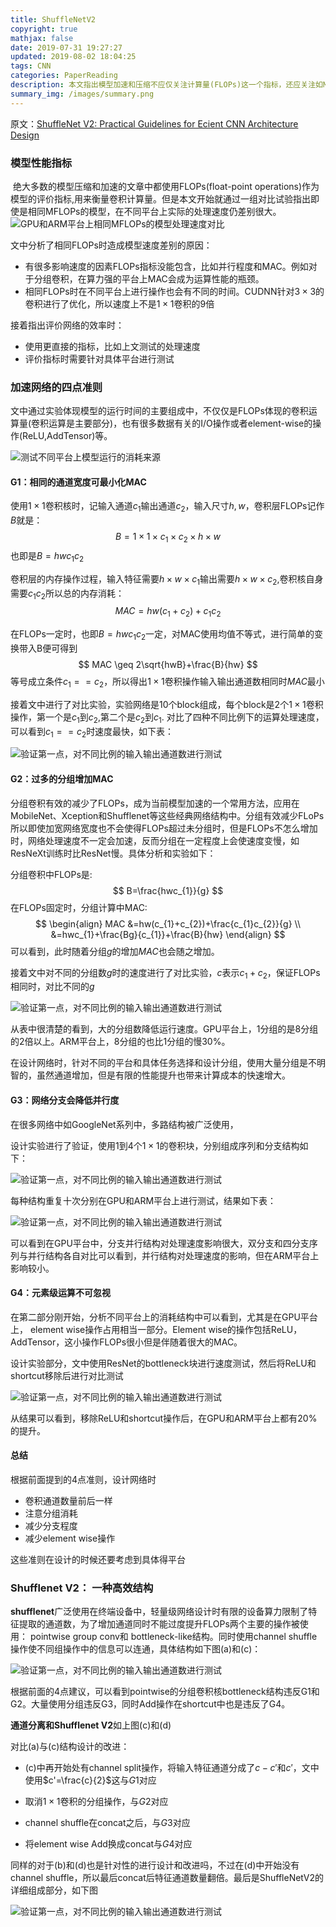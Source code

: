 ```yaml
---
title: ShuffleNetV2
copyright: true
mathjax: false
date: 2019-07-31 19:27:27
updated: 2019-08-02 18:04:25
tags: CNN
categories: PaperReading
description: 本文指出模型加速和压缩不应仅关注计算量(FLOPs)这一个指标，还应关注如MAC(memory access coss)等其他损失。并根据不同方面的损失通过多组实验给予了模型设计时的4点建议。
summary_img: /images/summary.png
---
```


原文：[ShuffleNet V2: Practical Guidelines for Ecient CNN Architecture Design](http://xxx.itp.ac.cn/pdf/1807.11164.pdf)

### 模型性能指标

​	绝大多数的模型压缩和加速的文章中都使用FLOPs(float-point operations)作为模型的评价指标,用来衡量卷积计算量。但是本文开始就通过一组对比试验指出即使是相同MFLOPs的模型，在不同平台上实际的处理速度仍差别很大。![GPU和ARM平台上相同MFLOPs的模型处理速度对比](./ShuffleNetV2/001-ft1.png)

文中分析了相同FLOPs时造成模型速度差别的原因：

- 有很多影响速度的因素FLOPs指标没能包含，比如并行程度和MAC。例如对于分组卷积，在算力强的平台上MAC会成为运算性能的瓶颈。
- 相同FLOPs时在不同平台上进行操作也会有不同的时间。CUDNN针对$3\times3$的卷积进行了优化，所以速度上不是$1\times1$卷积的9倍

接着指出评价网络的效率时：

- 使用更直接的指标，比如上文测试的处理速度
- 评价指标时需要针对具体平台进行测试

### 加速网络的四点准则

文中通过实验体现模型的运行时间的主要组成中，不仅仅是FLOPs体现的卷积运算量(卷积运算是主要部分)，也有很多数据有关的I/O操作或者element-wise的操作(ReLU,AddTensor)等。

![测试不同平台上模型运行的消耗来源](./ShuffleNetV2/ft2.png)

#### G1：相同的通道宽度可最小化MAC

使用$1\times1$卷积核时，记输入通道$c_{1}$输出通道$c_{2}$，输入尺寸$h, w$，卷积层FLOPs记作$B$就是：
$$
B=1\times1\times c_{1}\times c_{2}\times h \times w
$$
也即是$B=hwc_{1}c_{2}$

卷积层的内存操作过程，输入特征需要$h\times w\times c_{1}$输出需要$h\times w\times c_{2}$,卷积核自身需要$c_{1}c_{2}$所以总的内存消耗：
$$
MAC=hw(c_{1}+c_{2})+c_{1}c_{2}
$$

在FLOPs一定时，也即$B=hwc_{1}c_{2}$一定，对MAC使用均值不等式，进行简单的变换带入B便可得到
$$
MAC \geq 2\sqrt{hwB}+\frac{B}{hw}
$$
等号成立条件$c_{1}==c_{2}$，所以得出$1\times 1$卷积操作输入输出通道数相同时$MAC$最小

接着文中进行了对比实验，实验网络是10个block组成，每个block是2个$1\times 1$卷积操作，第一个是$c_{1}$到$c_{2}$,第二个是$c_{2}$到$c_{1}$. 对比了四种不同比例下的运算处理速度，可以看到$c_{1}==c_{2}$时速度最快，如下表：

![验证第一点，对不同比例的输入输出通道数进行测试](./ShuffleNetV2/ft3.png)

#### G2：过多的分组增加MAC

分组卷积有效的减少了FLOPs，成为当前模型加速的一个常用方法，应用在MobileNet、Xception和Shufflenet等这些经典网络结构中。分组有效减少FLoPs所以即使加宽网络宽度也不会使得FLOPs超过未分组时，但是FLOPs不怎么增加时，网络处理速度不一定会加速，反而分组在一定程度上会使速度变慢，如ResNeXt训练时比ResNet慢。具体分析和实验如下：

分组卷积中FLOPs是:
$$
B=\frac{hwc_{1}}{g}
$$
在FLOPs固定时，分组计算中MAC:
$$
\begin{align}
MAC &=hw(c_{1}+c_{2})+\frac{c_{1}c_{2}}{g} \\
&=hwc_{1}+\frac{Bg}{c_{1}}+\frac{B}{hw}
\end{align}
$$
可以看到，此时随着分组$g$的增加$MAC$也会随之增加。

接着文中对不同的分组数$g$时的速度进行了对比实验，$c$表示$c_{1}+c_{2}$，保证FLOPs相同时，对比不同的$g$

![验证第一点，对不同比例的输入输出通道数进行测试](./ShuffleNetV2/ft4.png)

从表中很清楚的看到，大的分组数降低运行速度。GPU平台上，1分组的是8分组的2倍以上。ARM平台上，8分组的也比1分组的慢30%。

在设计网络时，针对不同的平台和具体任务选择和设计分组，使用大量分组是不明智的，虽然通道增加，但是有限的性能提升也带来计算成本的快速增大。

#### G3：网络分支会降低并行度

在很多网络中如GoogleNet系列中，多路结构被广泛使用，

设计实验进行了验证，使用1到4个$1\times 1$的卷积块，分别组成序列和分支结构如下：

![验证第一点，对不同比例的输入输出通道数进行测试](./ShuffleNetV2/ft5.png)

每种结构重复十次分别在GPU和ARM平台上进行测试，结果如下表：

![验证第一点，对不同比例的输入输出通道数进行测试](./ShuffleNetV2/ft6.png)

可以看到在GPU平台中，分支并行结构对处理速度影响很大，双分支和四分支序列与并行结构各自对比可以看到，并行结构对处理速度的影响，但在ARM平台上影响较小。

#### G4：元素级运算不可忽视

 在第二部分刚开始，分析不同平台上的消耗结构中可以看到，尤其是在GPU平台上， element wise操作占用相当一部分。Element wise的操作包括ReLU，AddTensor，这小操作FLOPs很小但是伴随着很大的MAC。

设计实验部分，文中使用ResNet的bottleneck块进行速度测试，然后将ReLU和shortcut移除后进行对比测试

![验证第一点，对不同比例的输入输出通道数进行测试](./ShuffleNetV2/ft7.png)

从结果可以看到，移除ReLU和shortcut操作后，在GPU和ARM平台上都有20%的提升。

#### 总结

根据前面提到的4点准则，设计网络时

- 卷积通道数量前后一样
- 注意分组消耗
- 减少分支程度
- 减少element wise操作

这些准则在设计的时候还要考虑到具体得平台

### Shufflenet V2： 一种高效结构



**shufflenet**广泛使用在终端设备中，轻量级网络设计时有限的设备算力限制了特征提取的通道数，为了增加通道同时不能过度提升FLOPs两个主要的操作被使用： pointwise group conv和 bottleneck-like结构。同时使用channel shuffle操作使不同组操作中的信息可以连通，具体结构如下图(a)和(c)：

![验证第一点，对不同比例的输入输出通道数进行测试](./ShuffleNetV2/ft8.png)

根据前面的4点建议，可以看到pointwise的分组卷积核bottleneck结构违反G1和G2。大量使用分组违反G3，同时Add操作在shortcut中也是违反了G4。

**通道分离和Shufflenet V2**如上图(c)和(d)

对比(a)与(c)结构设计的改进：

- (c)中再开始处有channel split操作，将输入特征通道分成了$c-c'$和$c'$，文中使用$c'=\frac{c}{2}$这与$G1$对应

- 取消$1\times 1$卷积的分组操作，与$G2$对应
- channel shuffle在concat之后，与$G3$对应
- 将element wise Add换成concat与$G4$对应

同样的对于(b)和(d)也是针对性的进行设计和改进吗，不过在(d)中开始没有channel shuffle，所以最后concat后特征通道数量翻倍。最后是ShuffleNetV2的详细组成部分，如下图

![验证第一点，对不同比例的输入输出通道数进行测试](./ShuffleNetV2/ft9.png)